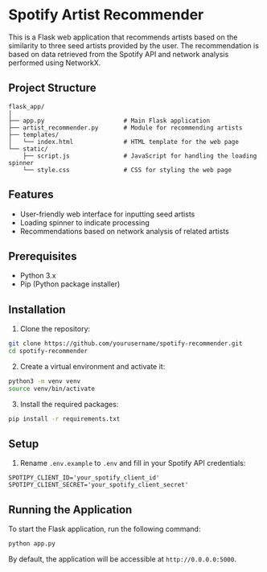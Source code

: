
# Spotify Artist Recommender

This is a Flask web application that recommends artists based on the similarity to three seed artists provided by the user. The recommendation is based on data retrieved from the Spotify API and network analysis performed using NetworkX.

## Project Structure

```
flask_app/
│
├── app.py                      # Main Flask application
├── artist_recommender.py       # Module for recommending artists
├── templates/
│   └── index.html              # HTML template for the web page
└── static/
    ├── script.js               # JavaScript for handling the loading spinner
    └── style.css               # CSS for styling the web page
```

## Features

- User-friendly web interface for inputting seed artists
- Loading spinner to indicate processing
- Recommendations based on network analysis of related artists

## Prerequisites

- Python 3.x
- Pip (Python package installer)

## Installation

1. Clone the repository:

```bash
git clone https://github.com/yourusername/spotify-recommender.git
cd spotify-recommender
```

2. Create a virtual environment and activate it:

```bash
python3 -m venv venv
source venv/bin/activate
```

3. Install the required packages:

```bash
pip install -r requirements.txt
```

## Setup

1. Rename `.env.example` to `.env` and fill in your Spotify API credentials:

```
SPOTIPY_CLIENT_ID='your_spotify_client_id'
SPOTIPY_CLIENT_SECRET='your_spotify_client_secret'
```

## Running the Application

To start the Flask application, run the following command:

```bash
python app.py
```

By default, the application will be accessible at `http://0.0.0.0:5000`.

